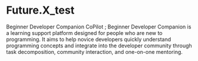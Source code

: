# Future.X_test
Beginner Developer Companion CoPilot ;  Beginner Developer Companion is a learning support platform designed for people who are new to programming. It aims to help novice developers quickly understand programming concepts and integrate into the developer community through task decomposition, community interaction, and one-on-one mentoring.

